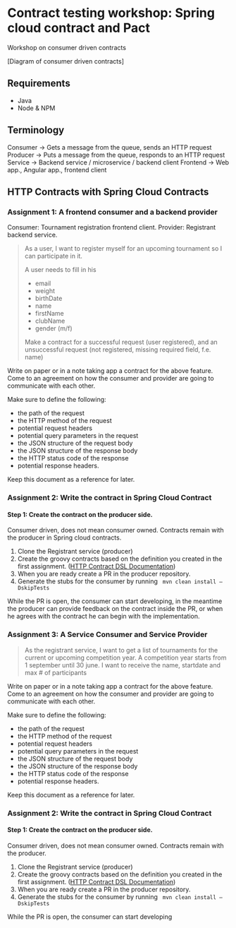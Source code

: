 # Contract testing workshop: Spring cloud contract and Pact
Workshop on consumer driven contracts

[Diagram of consumer driven contracts]

## Requirements
- Java
- Node & NPM

## Terminology
Consumer -> Gets a message from the queue, sends an HTTP request
Producer -> Puts a message from the queue, responds to an HTTP request
Service -> Backend service / microservice / backend client
Frontend -> Web app., Angular app., frontend client

## HTTP Contracts with Spring Cloud Contracts
### Assignment 1: A frontend consumer and a backend provider

Consumer: Tournament registration frontend client.
Provider: Registrant backend service.

> As a user, I want to register myself for an upcoming tournament so I can participate in it.
>
> A user needs to fill in his
> - email 
> - weight
> - birthDate
> - name
> - firstName
> - clubName
> - gender (m/f)
> 
> Make a contract for a successful request (user registered), and an unsuccessful request (not registered, missing required field, f.e. name)

Write on paper or in a note taking app a contract for the above feature. 
Come to an agreement on how the consumer and provider are going to communicate with each other.

Make sure to define the following:

- the path of the request
- the HTTP method of the request
- potential request headers
- potential query parameters in the request
- the JSON structure of the request body
- the JSON structure of the response body
- the HTTP status code of the response
- potential response headers.

Keep this document as a reference for later.

### Assignment 2: Write the contract in Spring Cloud Contract
#### Step 1: Create the contract on the producer side.
Consumer driven, does not mean consumer owned. 
Contracts remain with the producer in Spring cloud contracts.

1. Clone the Registrant service (producer)
2. Create the groovy contracts based on the definition you created in the first assignment.
([HTTP Contract DSL Documentation](https://cloud.spring.io/spring-cloud-contract/reference/html/project-features.html#features-http))
3. When you are ready create a PR in the producer repository.
4. Generate the stubs for the consumer by running ``` mvn clean install –DskipTests```

While the PR is open, the consumer can start developing, 
in the meantime the producer can provide feedback on the contract inside the PR, 
or when he agrees with the contract he can begin with the implementation.

### Assignment 3: A Service Consumer and Service Provider

> As the registrant service, I want to get a list of tournaments for the current or upcoming competition year.
> A competition year starts from 1 september until 30 june.
> I want to receive the name, startdate and max # of participants

Write on paper or in a note taking app a contract for the above feature. Come to an agreement on how the
consumer and provider are going to communicate with each other.

Make sure to define the following:

- the path of the request
- the HTTP method of the request
- potential request headers
- potential query parameters in the request
- the JSON structure of the request body
- the JSON structure of the response body
- the HTTP status code of the response
- potential response headers.

Keep this document as a reference for later.

### Assignment 2: Write the contract in Spring Cloud Contract
#### Step 1: Create the contract on the producer side.
Consumer driven, does not mean consumer owned. Contracts remain with the producer.

1. Clone the Registrant service (producer)
2. Create the groovy contracts based on the definition you created in the first assignment.
([HTTP Contract DSL Documentation](https://cloud.spring.io/spring-cloud-contract/reference/html/project-features.html#features-http))
3. When you are ready create a PR in the producer repository.
4. Generate the stubs for the consumer by running ``` mvn clean install –DskipTests```

While the PR is open, the consumer can start developing 





